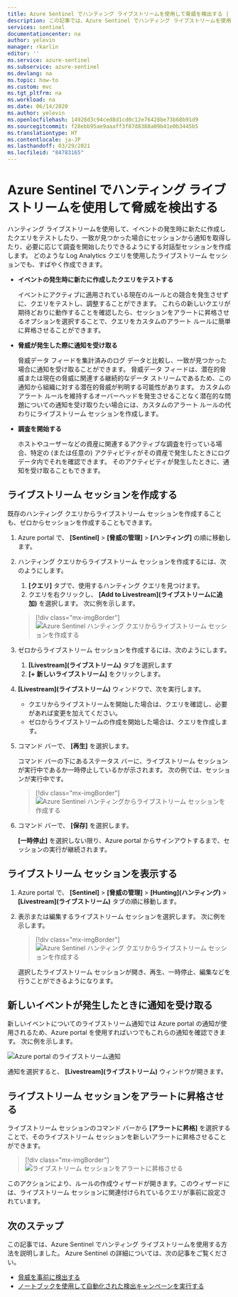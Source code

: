 ```yaml
---
title: Azure Sentinel でハンティング ライブストリームを使用して脅威を検出する | Microsoft Docs
description: この記事では、Azure Sentinel でハンティング ライブストリームを使用してデータを追跡する方法を説明します。
services: sentinel
documentationcenter: na
author: yelevin
manager: rkarlin
editor: ''
ms.service: azure-sentinel
ms.subservice: azure-sentinel
ms.devlang: na
ms.topic: how-to
ms.custom: mvc
ms.tgt_pltfrm: na
ms.workload: na
ms.date: 06/14/2020
ms.author: yelevin
ms.openlocfilehash: 14928d3c94ced8d1cd0c12e76428be73b68b91d9
ms.sourcegitcommit: f28ebb95ae9aaaff3f87d8388a09b41e0b3445b5
ms.translationtype: HT
ms.contentlocale: ja-JP
ms.lasthandoff: 03/29/2021
ms.locfileid: "84783165"
---
```

# <a name="use-hunting-livestream-in-azure-sentinel-to-detect-threats"></a>Azure Sentinel でハンティング ライブストリームを使用して脅威を検出する

ハンティング ライブストリームを使用して、イベントの発生時に新たに作成したクエリをテストしたり、一致が見つかった場合にセッションから通知を取得したり、必要に応じて調査を開始したりできるようにする対話型セッションを作成します。 どのような Log Analytics クエリを使用したライブストリーム セッションでも、すばやく作成できます。

- **イベントの発生時に新たに作成したクエリをテストする**
    
    イベントにアクティブに適用されている現在のルールとの競合を発生させずに、クエリをテストし、調整することができます。 これらの新しいクエリが期待どおりに動作することを確認したら、セッションをアラートに昇格させるオプションを選択することで、クエリをカスタムのアラート ルールに簡単に昇格させることができます。

- **脅威が発生した際に通知を受け取る**
    
    脅威データ フィードを集計済みのログ データと比較し、一致が見つかった場合に通知を受け取ることができます。 脅威データ フィードは、潜在的脅威または現在の脅威に関連する継続的なデータ ストリームであるため、この通知から組織に対する潜在的脅威が判明する可能性があります。 カスタムのアラート ルールを維持するオーバーヘッドを発生させることなく潜在的な問題についての通知を受け取りたい場合には、カスタムのアラート ルールの代わりにライブストリーム セッションを作成します。

- **調査を開始する**
    
    ホストやユーザーなどの資産に関連するアクティブな調査を行っている場合、特定の (または任意の) アクティビティがその資産で発生したときにログ データ内でそれを確認できます。 そのアクティビティが発生したときに、通知を受け取ることもできます。


## <a name="create-a-livestream-session"></a>ライブストリーム セッションを作成する

既存のハンティング クエリからライブストリーム セッションを作成することも、ゼロからセッションを作成することもできます。

1. Azure portal で、 **[Sentinel]**  >  **[脅威の管理]**  >  **[ハンティング]** の順に移動します。

1. ハンティング クエリからライブストリーム セッションを作成するには、次のようにします。
    
    1. **[クエリ]** タブで、使用するハンティング クエリを見つけます。
    1. クエリを右クリックし、 **[Add to Livestream]\(ライブストリームに追加\)** を選択します。 次に例を示します。
    
    > [!div class="mx-imgBorder"]
    > ![Azure Sentinel ハンティング クエリからライブストリーム セッションを作成する](./media/livestream/livestream-from-query.png)

1. ゼロからライブストリーム セッションを作成するには、次のようにします。 
    
    1. **[Livestream]\(ライブストリーム\)** タブを選択します
    1. **[+ 新しいライブストリーム]** をクリックします。
    
1. **[Livestream]\(ライブストリーム\)** ウィンドウで、次を実行します。
    
    - クエリからライブストリームを開始した場合は、クエリを確認し、必要があれば変更を加えてください。
    - ゼロからライブストリームの作成を開始した場合は、クエリを作成します。 

1. コマンド バーで、 **[再生]** を選択します。
    
    コマンド バーの下にあるステータス バーに、ライブストリーム セッションが実行中であるか一時停止しているかが示されます。 次の例では、セッションが実行中です。
    
    > [!div class="mx-imgBorder"]
    > ![Azure Sentinel ハンティングからライブストリーム セッションを作成する](./media/livestream/livestream-session.png)

1. コマンド バーで、 **[保存]** を選択します。
    
    **[一時停止]** を選択しない限り、Azure portal からサインアウトするまで、セッションの実行が継続されます。

## <a name="view-your-livestream-sessions"></a>ライブストリーム セッションを表示する

1. Azure portal で、 **[Sentinel]**  >  **[脅威の管理]**  >  **[Hunting]\(ハンティング\)**  >  **[Livestream]\(ライブストリーム\)** タブの順に移動します。

1. 表示または編集するライブストリーム セッションを選択します。 次に例を示します。
    
    > [!div class="mx-imgBorder"]
    > ![Azure Sentinel ハンティング クエリからライブストリーム セッションを作成する](./media/livestream/livestream-tab.png)
    
    選択したライブストリーム セッションが開き、再生、一時停止、編集などを行うことができるようになります。

## <a name="receive-notifications-when-new-events-occur"></a>新しいイベントが発生したときに通知を受け取る

新しいイベントについてのライブストリーム通知では Azure portal の通知が使用されるため、Azure portal を使用すればいつでもこれらの通知を確認できます。 次に例を示します。

![Azure portal のライブストリーム通知](./media/livestream/notification.png)

通知を選択すると、 **[Livestream]\(ライブストリーム\)** ウィンドウが開きます。
 
## <a name="elevate-a-livestream-session-to-an-alert"></a>ライブストリーム セッションをアラートに昇格させる

ライブストリーム セッションのコマンド バーから **[アラートに昇格]** を選択することで、そのライブストリーム セッションを新しいアラートに昇格させることができます。

> [!div class="mx-imgBorder"]
> ![ライブストリーム セッションをアラートに昇格させる](./media/livestream/elevate-to-alert.png)

このアクションにより、ルールの作成ウィザードが開きます。このウィザードには、ライブストリーム セッションに関連付けられているクエリが事前に設定されています。

## <a name="next-steps"></a>次のステップ

この記事では、Azure Sentinel でハンティング ライブストリームを使用する方法を説明しました。 Azure Sentinel の詳細については、次の記事をご覧ください。

- [脅威を事前に検出する](hunting.md)
- [ノートブックを使用して自動化された検出キャンペーンを実行する](notebooks.md)
